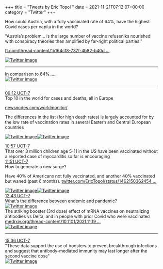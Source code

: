 +++
title = "Tweets by Eric Topol " 
date = 2021-11-21T07:12:07+00:00
category = "Twitter"
+++
<div class="thread"> 
<div class="thread-content"> 
How could Austria, with a fully vaccinated rate of 64%, have the highest Covid cases per capita in the world?

"Austria’s problem... is the large number of vaccine refuseniks nourished with conspiracy theories then amplified by far-right political parties."

<a href="https://www.ft.com/thread-content/1b164c18-737f-4b82-b40d-e957b545e38e" target="_blank" rel="noreferer">ft.com/thread-content/1b164c18-737f-4b82-b40d ...</a> 
 </div> 
<a href="/twitter/erictopol/images/FEuqm4JVkAoi-lH.jpg"  ><img src="/twitter/erictopol/images/FEuqm4JVkAoi-lH.jpg" alt="Twitter image" ></img></a><hr><div class="thread-content"> 
In comparison to 64%..... </div> 
<a href="/twitter/erictopol/images/FEurr1LVUAAYAmR.jpg"  ><img src="/twitter/erictopol/images/FEurr1LVUAAYAmR.jpg" alt="Twitter image" ></img></a><hr><div class="profile"> 
<a href="https://twitter.com/erictopol/status/1462453982928900102" target="_blank" rel="noreferer">09:12 UCT-7</a> 
</div> 
<div class="content"> 
Top 10 in the world for cases and deaths, all in Europe

<a href="https://newsnodes.com/worldmonitor/" target="_blank" rel="noreferer">newsnodes.com/worldmonitor/</a> 


The differences in the list (for high death rates) is largely accounted for by the low rate of vaccination rates in several Eastern and Central European countries </div> 
<a href="/twitter/erictopol/images/FEutW9IVkAAdoJK.jpg"  ><img src="/twitter/erictopol/images/FEutW9IVkAAdoJK.jpg" alt="Twitter image" ></img></a><a href="/twitter/erictopol/images/FEutZukVgAEfbfa.jpg"  ><img src="/twitter/erictopol/images/FEutZukVgAEfbfa.jpg" alt="Twitter image" ></img></a></div> 
<div class="tweet"> 
<div class="profile"> 
<a href="https://twitter.com/erictopol/status/1462480325154467842" target="_blank" rel="noreferer">10:57 UCT-7</a> 
</div> 
<div class="content"> 
That over 3 million children age 5-11 in the US have been vaccinated without a reported case of myocarditis so far is encouraging</div> 
</div> 
<div class="tweet"> 
<div class="profile"> 
<a href="https://twitter.com/erictopol/status/1462493892369022979" target="_blank" rel="noreferer">11:51 UCT-7</a> 
</div> 
<div class="content"> 
How to generate a new surge?

Have 40% of Americans not fully vaccinated, and another 40% vaccinated but waned (past 6 months).  <a href="https://twitter.com/EricTopol/status/1462150362454847489" target="_blank" rel="noreferer">twitter.com/EricTopol/status/1462150362454 ...</a> 
</div> 
<a href="/twitter/erictopol/images/FEvQTLjVUAE7LaV.jpg"  ><img src="/twitter/erictopol/images/FEvQTLjVUAE7LaV.jpg" alt="Twitter image" ></img></a><a href="/twitter/erictopol/images/FEvSI1nVQAIQHlK.jpg"  ><img src="/twitter/erictopol/images/FEvSI1nVQAIQHlK.jpg" alt="Twitter image" ></img></a></div> 
<div class="tweet"> 
<div class="profile"> 
<a href="https://twitter.com/erictopol/status/1462507006552514560" target="_blank" rel="noreferer">12:43 UCT-7</a> 
</div> 
<div class="content"> 
What's the difference between endemic and pandemic? </div> 
<a href="/twitter/erictopol/images/FEveVQbVUAA3gyE.jpg"  ><img src="/twitter/erictopol/images/FEveVQbVUAA3gyE.jpg" alt="Twitter image" ></img></a></div> 
<div class="thread"> 
<div class="thread-content"> 
The striking booster (3rd dose) effect of mRNA vaccines on neutralizing antibodies vs Delta, and in people with prior Covid who were vaccinated <a href="https://www.medrxiv.org/thread-content/10.1101/2021.11.19.21266555v1" target="_blank" rel="noreferer">medrxiv.org/thread-content/10.1101/2021.11.19 ...</a> 
 </div> 
<a href="/twitter/erictopol/images/FEwDCERUYAcHr96.jpg"  ><img src="/twitter/erictopol/images/FEwDCERUYAcHr96.jpg" alt="Twitter image" ></img></a><hr><div class="profile"> 
<a href="https://twitter.com/erictopol/status/1462550488994377729" target="_blank" rel="noreferer">15:36 UCT-7</a> 
</div> 
<div class="content"> 
"These data support the use of boosters to prevent breakthrough infections and suggest that antibody-mediated immunity may last longer after the second vaccine dose" </div> 
<a href="/twitter/erictopol/images/FEwFDLDUUAEemjm.jpg"  ><img src="/twitter/erictopol/images/FEwFDLDUUAEemjm.jpg" alt="Twitter image" ></img></a></div> 


